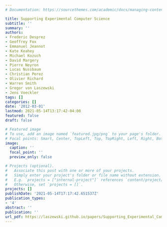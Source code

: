 ```yaml
---
# Documentation: https://sourcethemes.com/academic/docs/managing-content/

title: Supporting Experimental Computer Science
subtitle: ''
summary: ''
authors:
- Frederic Desprez
- Geoffrey Fox
- Emmanuel Jeannot
- Kate Keahey
- Michael Kozuch
- David Margery
- Pierre Neyron
- Lucas Nussbaum
- Christian Perez
- Olivier Richard
- Warren Smith
- Gregor von Laszewski
- Jens Voeckler
tags: []
categories: []
date: '2012-03-01'
lastmod: 2021-05-14T13:17:42-04:00
featured: false
draft: false

# Featured image
# To use, add an image named `featured.jpg/png` to your page's folder.
# Focal points: Smart, Center, TopLeft, Top, TopRight, Left, Right, BottomLeft, Bottom, BottomRight.
image:
  caption: ''
  focal_point: ''
  preview_only: false

# Projects (optional).
#   Associate this post with one or more of your projects.
#   Simply enter your project's folder or file name without extension.
#   E.g. `projects = ["internal-project"]` references `content/project/deep-learning/index.md`.
#   Otherwise, set `projects = []`.
projects: []
publishDate: '2021-05-14T17:17:42.651537Z'
publication_types:
- '4'
abstract: ''
publication: ''
url_pdf: https://laszewski.github.io/papers/Supporting_Experimental_Computer_Science_final_draft.pdf
---
```

